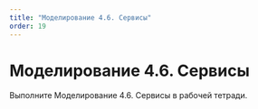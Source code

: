 ```yaml
---
title: "Моделирование 4.6. Сервисы"
order: 19
---
```


# Моделирование 4.6. Сервисы

Выполните Моделирование 4.6. Сервисы в рабочей тетради.